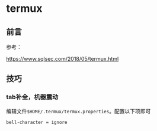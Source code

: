# termux

## 前言



参考：

https://www.sqlsec.com/2018/05/termux.html

## 技巧

### tab补全，机器震动

编辑文件`$HOME/.termux/termux.properties`。配置以下项即可

``` config
bell-character = ignore
```